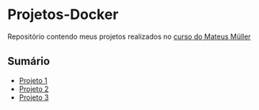 # Projetos-Docker
 Repositório contendo meus projetos realizados no [curso do Mateus Müller](https://www.udemy.com/course/docker-basico-ao-avancado/)

## Sumário

- [Projeto 1](https://github.com/andrrade/Projetos-Docker/blob/main/projeto-01/README.md)
- [Projeto 2](https://github.com/andrrade/Projetos-Docker/blob/main/projeto-02/README.md)
- [Projeto 3](https://github.com/andrrade/Projetos-Docker/blob/main/projeto-03/README.md)
